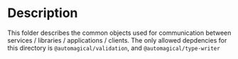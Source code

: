 # Description

This folder describes the common objects used for communication between services / libraries / applications / clients. The only allowed depdencies for this directory is `@automagical/validation`, and `@automagical/type-writer`
